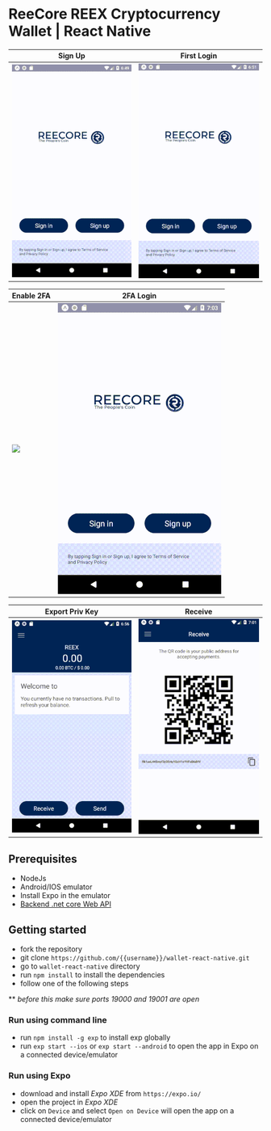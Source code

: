 # ReeCore REEX Cryptocurrency Wallet | React Native

| Sign Up  | First Login |
| ------------- | ------------- |
| ![](https://github.com/reecore-coin/official-reecore-assets/blob/master/Reecore_SignUp_s.gif)  | ![](https://github.com/reecore-coin/official-reecore-assets/blob/master/Reecore_LoginNo2FA_s.gif)  |

| Enable 2FA  | 2FA Login |
| ------------- | ------------- |
| ![](https://github.com/reecore-coin/official-reecore-assets/blob/masterhttps://danehollenbach.com/reecore/Reecore_Enable2FA_s.gif)  | ![](https://github.com/reecore-coin/official-reecore-assets/blob/master/Reecore_Login2FA_s.gif)  |

| Export Priv Key  | Receive |
| ------------- | ------------- |
| ![](https://github.com/reecore-coin/official-reecore-assets/blob/master/Reecore_ExportPrivKey_s.gif)  | ![](https://github.com/reecore-coin/official-reecore-assets/blob/master/Reecore_Receive_s.gif)  |

## Prerequisites

* NodeJs
* Android/IOS emulator
* Install Expo in the emulator
* [Backend .net core Web API](https://github.com/reecore-coin/cryptocurrency-api)

## Getting started

* fork the repository
* git clone `https://github.com/{{username}}/wallet-react-native.git`
* go to `wallet-react-native` directory
* run `npm install` to install the dependencies
* follow one of the following steps

** *before this make sure ports 19000 and 19001 are open*

### Run using command line

* run `npm install -g exp` to install exp globally
* run `exp start --ios` or `exp start --android` to open the app in Expo on a connected device/emulator

### Run using Expo

* download and install *Expo XDE* from `https://expo.io/`
* open the project in *Expo XDE*
* click on `Device` and select `Open on Device` will open the app on a connected device/emulator
